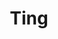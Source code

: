 ---
description: Save $25 off your first device, or $25 in service credit if you bring
  one!
link: https://linux.ting.com
shortname: ting.com-lan
title: Ting
---